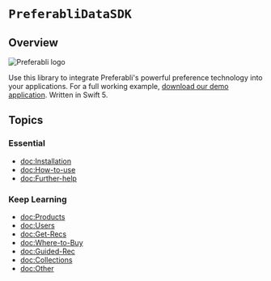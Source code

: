 # ``PreferabliDataSDK``

## Overview

![Preferabli logo](https://s3.amazonaws.com/winering-production/1ba338a299a0f489e9ceee6bc61bcac4)

Use this library to integrate Preferabli's powerful preference technology into your applications. For a full working example, [download our demo application](https://github.com/winering/Preferabli-for-iOS). Written in Swift 5.

## Topics

### Essential

- <doc:Installation>
- <doc:How-to-use>
- <doc:Further-help>

### Keep Learning

- <doc:Products>
- <doc:Users>
- <doc:Get-Recs>
- <doc:Where-to-Buy>
- <doc:Guided-Rec>
- <doc:Collections>
- <doc:Other>
